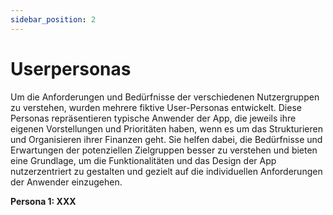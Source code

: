 ```yaml
---
sidebar_position: 2
---
```


# Userpersonas
Um die Anforderungen und Bedürfnisse der verschiedenen Nutzergruppen zu verstehen, wurden mehrere fiktive User-Personas entwickelt. Diese Personas repräsentieren typische Anwender der App, die jeweils ihre eigenen Vorstellungen und Prioritäten haben, wenn es um das Strukturieren und Organisieren ihrer Finanzen geht. Sie helfen dabei, die Bedürfnisse und Erwartungen der potenziellen Zielgruppen besser zu verstehen und bieten eine Grundlage, um die Funktionalitäten und das Design der App nutzerzentriert zu gestalten und gezielt auf die individuellen Anforderungen der Anwender einzugehen.

**Persona 1: XXX**